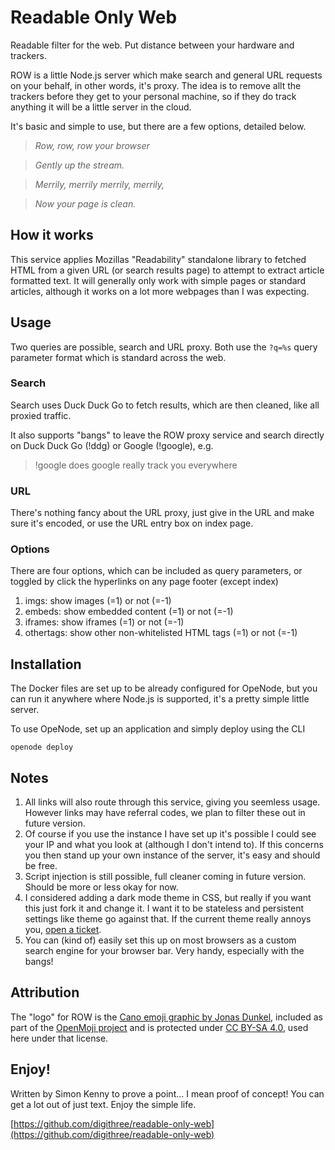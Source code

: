 # Readable Only Web

Readable filter for the web. Put distance between your hardware and trackers.

ROW is a little Node.js server which make search and general URL requests on your behalf, in other words, it's proxy. The idea is to remove allt the trackers before they get to your personal machine, so if they do track anything it will be a little server in the cloud.

It's basic and simple to use, but there are a few options, detailed below.

> _Row, row, row your browser_

> _Gently up the stream._

> _Merrily, merrily merrily, merrily,_

> _Now your page is clean._

## How it works

This service applies Mozillas "Readability" standalone library to fetched HTML from a given URL (or search results page) to attempt to extract article formatted text. It will generally only work with simple pages or standard articles, although it works on a lot more webpages than I was expecting.

## Usage

Two queries are possible, search and URL proxy. Both use the `?q=%s` query parameter format which is standard across the web.

### Search

Search uses Duck Duck Go to fetch results, which are then cleaned, like all proxied traffic.

It also supports "bangs" to leave the ROW proxy service and search directly on Duck Duck Go (!ddg) or Google (!google), e.g.

> !google does google really track you everywhere

### URL

There's nothing fancy about the URL proxy, just give in the URL and make sure it's encoded, or use the URL entry box on index page.

### Options

There are four options, which can be included as query parameters, or toggled by click the hyperlinks on any page footer (except index)

1. imgs: show images (=1) or not (=-1)
2. embeds: show embedded content (=1) or not (=-1)
3. iframes: show iframes (=1) or not (=-1)
4. othertags: show other non-whitelisted HTML tags (=1) or not (=-1)

## Installation

The Docker files are set up to be already configured for OpeNode, but you can run it anywhere where Node.js is supported, it's a pretty simple little server.

To use OpeNode, set up an application and simply deploy using the CLI

```
openode deploy
```

## Notes

1. All links will also route through this service, giving you seemless usage. However links may have referral codes, we plan to filter these out in future version.
2. Of course if you use the instance I have set up it's possible I could see your IP and what you look at (although I don't intend to). If this concerns you then stand up your own instance of the server, it's easy and should be free.
3. Script injection is still possible, full cleaner coming in future version. Should be more or less okay for now.
4. I considered adding a dark mode theme in CSS, but really if you want this just fork it and change it. I want it to be stateless and persistent settings like theme go against that. If the current theme really annoys you, [open a ticket](https://github.com/digithree/readable-only-web/issues/new).
5. You can (kind of) easily set this up on most browsers as a custom search engine for your browser bar. Very handy, especially with the bangs!

## Attribution

The "logo" for ROW is the [Cano emoji graphic by Jonas Dunkel](https://openmoji.org/library/#search=canoe&emoji=1F6F6), included as part of the [OpenMoji project](https://openmoji.org) and is protected under [CC BY-SA 4.0](https://creativecommons.org/licenses/by-sa/4.0/), used here under that license.

## Enjoy!

Written by Simon Kenny to prove a point... I mean proof of concept! You can get a lot out of just text. Enjoy the simple life.

[https://github.com/digithree/readable-only-web](https://github.com/digithree/readable-only-web)